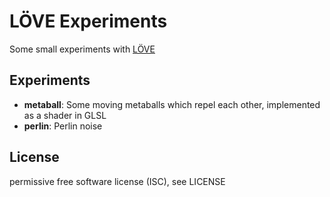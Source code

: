 # LÖVE Experiments
Some small experiments with [LÖVE](https://love2d.org/)

## Experiments
* **metaball**: Some moving metaballs which repel each other, implemented as a shader in GLSL
* **perlin**: Perlin noise

## License
permissive free software license (ISC), see LICENSE

